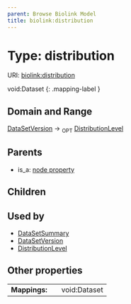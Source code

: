 ```yaml
---
parent: Browse Biolink Model
title: biolink:distribution
---
```


# Type: distribution




URI: [biolink:distribution](https://w3id.org/biolink/vocab/distribution)

void:Dataset
{: .mapping-label }



## Domain and Range

[DataSetVersion](DataSetVersion.md) ->  <sub>OPT</sub> [DistributionLevel](DistributionLevel.md)

## Parents

 *  is_a: [node property](node_property.md)

## Children


## Used by

 * [DataSetSummary](DataSetSummary.md)
 * [DataSetVersion](DataSetVersion.md)
 * [DistributionLevel](DistributionLevel.md)

## Other properties

|  |  |  |
| --- | --- | --- |
| **Mappings:** | | void:Dataset |

